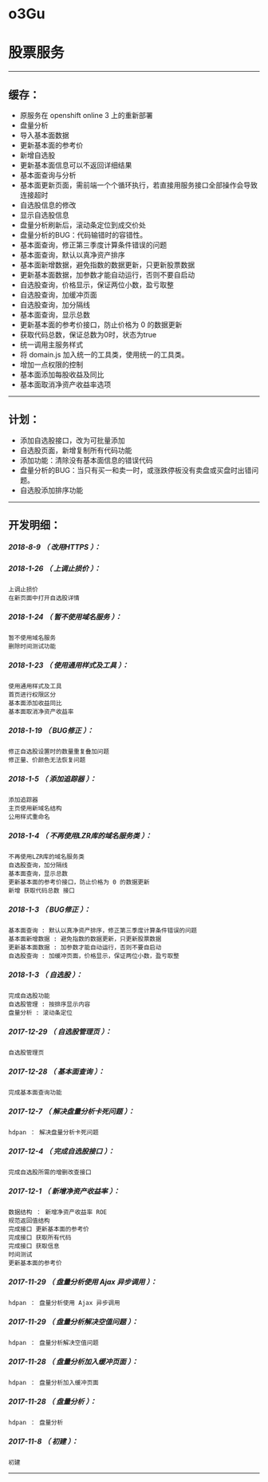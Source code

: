 # o3Gu
股票服务
=======

*******************************************************************

缓存：
-------------------------------------------------------------------

- 原服务在 openshift online 3 上的重新部署
- 盘量分析
- 导入基本面数据
- 更新基本面的参考价
- 新增自选股
- 更新基本面信息可以不返回详细结果
- 基本面查询与分析
- 基本面更新页面，需前端一个个循环执行，若直接用服务接口全部操作会导致连接超时
- 自选股信息的修改
- 显示自选股信息
- 盘量分析刷新后，滚动条定位到成交价处
- 盘量分析的BUG：代码输错时的容错性。
- 基本面查询，修正第三季度计算条件错误的问题
- 基本面查询，默认以真净资产排序
- 基本面新增数据，避免指数的数据更新，只更新股票数据
- 更新基本面数据，加参数才能自动运行，否则不要自启动
- 自选股查询，价格显示，保证两位小数，盈亏取整
- 自选股查询，加缓冲页面
- 自选股查询，加分隔线
- 基本面查询，显示总数
- 更新基本面的参考价接口，防止价格为 0 的数据更新
- 获取代码总数，保证总数为0时，状态为true
- 统一调用主服务样式
- 将 domain.js 加入统一的工具类，使用统一的工具类。
- 增加一点权限的控制
- 基本面添加每股收益及同比
- 基本面取消净资产收益率选项

*******************************************************************

计划：
-------------------------------------------------------------------

- 添加自选股接口，改为可批量添加
- 自选股页面，新增复制所有代码功能
- 添加功能：清除没有基本面信息的错误代码
- 盘量分析的BUG：当只有买一和卖一时，或涨跌停板没有卖盘或买盘时出错问题。
- 自选股添加排序功能

*******************************************************************





开发明细：
-------------------------------------------------------------------

##### 2018-8-9 （ 改用HTTPS ）：

##### 2018-1-26 （ 上调止损价 ）：
	上调止损价
	在新页面中打开自选股详情

##### 2018-1-24 （ 暂不使用域名服务 ）：
	暂不使用域名服务
	删除时间测试功能

##### 2018-1-23 （ 使用通用样式及工具 ）：
	使用通用样式及工具
	首页进行权限区分
	基本面添加收益同比
	基本面取消净资产收益率

##### 2018-1-19 （ BUG修正 ）：
	修正自选股设置时的数量重复叠加问题
	修正量、价颜色无法恢复问题

##### 2018-1-5 （ 添加追踪器 ）：
	添加追踪器
	主页使用新域名结构
	公用样式重命名

##### 2018-1-4 （ 不再使用LZR库的域名服务类 ）：
	不再使用LZR库的域名服务类
	自选股查询，加分隔线
	基本面查询，显示总数
	更新基本面的参考价接口，防止价格为 0 的数据更新
	新增 获取代码总数 接口

##### 2018-1-3 （ BUG修正 ）：
	基本面查询 : 默认以真净资产排序，修正第三季度计算条件错误的问题
	基本面新增数据 : 避免指数的数据更新，只更新股票数据
	更新基本面数据 : 加参数才能自动运行，否则不要自启动
	自选股查询 : 加缓冲页面，价格显示，保证两位小数，盈亏取整

##### 2018-1-3 （ 自选股 ）：
	完成自选股功能
	自选股管理 : 按排序显示内容
	盘量分析 : 滚动条定位

##### 2017-12-29 （ 自选股管理页 ）：
	自选股管理页

##### 2017-12-28 （ 基本面查询 ）：
	完成基本面查询功能

##### 2017-12-7 （ 解决盘量分析卡死问题 ）：
	hdpan ： 解决盘量分析卡死问题

##### 2017-12-4 （ 完成自选股接口 ）：
	完成自选股所需的增删改查接口

##### 2017-12-1 （ 新增净资产收益率 ）：
	数据结构 ： 新增净资产收益率 ROE
	规范返回值结构
	完成接口 更新基本面的参考价
	完成接口 获取所有代码
	完成接口 获取信息
	时间测试
	更新基本面的参考价

##### 2017-11-29 （ 盘量分析使用 Ajax 异步调用 ）：
	hdpan ： 盘量分析使用 Ajax 异步调用

##### 2017-11-29 （ 盘量分析解决空值问题 ）：
	hdpan ： 盘量分析解决空值问题

##### 2017-11-28 （ 盘量分析加入缓冲页面 ）：
	hdpan ： 盘量分析加入缓冲页面

##### 2017-11-28 （ 盘量分析 ）：
	hdpan ： 盘量分析

##### 2017-11-8 （ 初建 ）：
	初建

*******************************************************************
